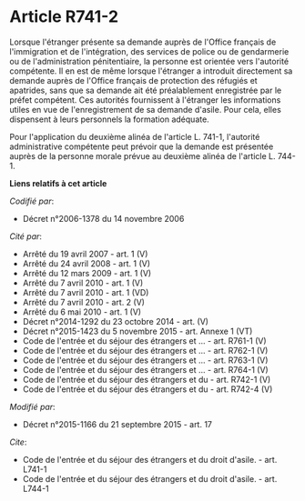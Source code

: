 # Article R741-2

Lorsque l'étranger présente sa demande auprès de l'Office français de l'immigration et de l'intégration, des services de
police ou de gendarmerie ou de l'administration pénitentiaire, la personne est orientée vers l'autorité compétente. Il en est
de même lorsque l'étranger a introduit directement sa demande auprès de l'Office français de protection des réfugiés et
apatrides, sans que sa demande ait été préalablement enregistrée par le préfet compétent. Ces autorités fournissent à
l'étranger les informations utiles en vue de l'enregistrement de sa demande d'asile. Pour cela, elles dispensent à leurs
personnels la formation adéquate. 

Pour l'application du deuxième alinéa de l'article L. 741-1, l'autorité administrative compétente peut prévoir que la demande
est présentée auprès de la personne morale prévue au deuxième alinéa de l'article L. 744-1.

**Liens relatifs à cet article**

_Codifié par_:

  - Décret n°2006-1378 du 14 novembre 2006

_Cité par_:

  - Arrêté du 19 avril 2007 - art. 1 (V)
  - Arrêté du 24 avril 2008 - art. 1 (V)
  - Arrêté du 12 mars 2009 - art. 1 (V)
  - Arrêté du 7 avril 2010 - art. 1 (V)
  - Arrêté du 7 avril 2010 - art. 1 (VD)
  - Arrêté du 7 avril 2010 - art. 2 (V)
  - Arrêté du 6 mai 2010 - art. 1 (V)
  - Décret n°2014-1292 du 23 octobre 2014 - art. (V)
  - Décret n°2015-1423 du 5 novembre 2015 - art. Annexe 1 (VT)
  - Code de l'entrée et du séjour des étrangers et ... - art. R761-1 (V)
  - Code de l'entrée et du séjour des étrangers et ... - art. R762-1 (V)
  - Code de l'entrée et du séjour des étrangers et ... - art. R763-1 (V)
  - Code de l'entrée et du séjour des étrangers et ... - art. R764-1 (V)
  - Code de l'entrée et du séjour des étrangers et du  - art. R742-1 (V)
  - Code de l'entrée et du séjour des étrangers et du  - art. R742-4 (V)

_Modifié par_:

  - Décret n°2015-1166 du 21 septembre 2015 - art. 17

_Cite_:

  - Code de l'entrée et du séjour des étrangers et du droit d'asile. - art. L741-1
  - Code de l'entrée et du séjour des étrangers et du droit d'asile. - art. L744-1

